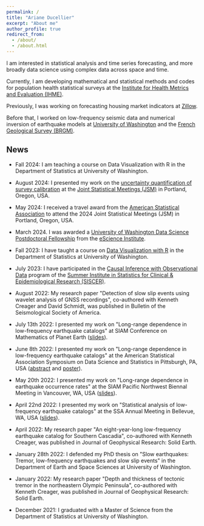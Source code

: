 ```yaml
---
permalink: /
title: "Ariane Ducellier"
excerpt: "About me"
author_profile: true
redirect_from: 
  - /about/
  - /about.html
---
```


I am interested in statistical analysis and time series forecasting, and more broadly data science using complex data across space and time.

Currently, I am developing mathematical and statistical methods and codes for population health statistical surveys at the [Institute for Health Metrics and Evaluation (IHME)](https://www.healthdata.org/).

Previously, I was working on forecasting housing market indicators at [Zillow](https://www.zillowgroup.com). 

Before that, I worked on low-frequency seismic data and numerical inversion of earthquake models at [University of Washington](https://www.washington.edu) and the [French Geological Survey (BRGM)](https://www.brgm.fr/en).

## News

- Fall 2024: I am teaching a course on Data Visualization with R in the Department of Statistics at University of Washington.

- August 2024: I presented my work on the [uncertainty quantification of survey calibration](https://arxiv.org/abs/2407.20520) at the [Joint Statistical Meetings (JSM)](https://ww2.amstat.org/meetings/jsm/2024/) in Portland, Oregon, USA.

- May 2024: I received a travel award from the [American Statistical Association](https://www.amstat.org/) to attend the 2024 Joint Statistical Meetings (JSM) in Portland, Oregon, USA.

- March 2024. I was awarded a [University of Washington Data Science Postdoctoral Fellowship](https://escience.washington.edu/people/postdoctoral-fellows/) from the [eScience Institute](https://escience.washington.edu/).

- Fall 2023: I have taught a course on [Data Visualization with R](https://github.com/ArianeDucellier/data_visualization_R) in the Department of Statistics at University of Washington.

- July 2023: I have participated in the [Causal Inference with Observational Data](https://si.biostat.washington.edu/institutes/siscer/CR2312) program of the [Summer Institute in Statistics for Clinical & Epidemiological Research (SISCER)](https://si.biostat.washington.edu/institutes/siscer).

- August 2022: My research paper "Detection of slow slip events using wavelet analysis of GNSS recordings", co-authored with Kenneth Creager and David Schmidt, was published in Bulletin of the Seismological Society of America.

- July 13th 2022: I presented my work on "Long-range dependence in low-frequency earthquake catalogs" at SIAM Conference on Mathematics of Planet Earth ([slides](/files/Ducellier_SIAM_MPE_2022.pdf)).

- June 8th 2022: I presented my work on "Long-range dependence in low-frequency earthquake catalogs" at the American Statistical Association Symposium on Data Science and Statistics in Pittsburgh, PA, USA ([abstract](/files/Ducellier_SDSS_2022_abstract.pdf) and [poster](/files/Ducellier_SDSS_2022_poster.pdf)).

- May 20th 2022: I presented my work on "Long-range dependence in earthquake occurrence rates" at the SIAM Pacific Northwest Biennal Meeting in Vancouver, WA, USA ([slides](/files/Ducellier_SIAM_PNW_2022.pdf)).

- April 22nd 2022: I presented my work on "Statistical analysis of low-frequency earthquake catalogs" at the SSA Annual Meeting in Bellevue, WA, USA ([slides](/files/Ducellier_SSA_2022.pdf)).

- April 2022: My research paper "An eight-year-long low-frequency earthquake catalog for Southern Cascadia", co-authored with Kenneth Creager, was published in Journal of Geophysical Research: Solid Earth.

- January 28th 2022: I defended my PhD thesis on "Slow earthquakes: Tremor, low-frequency earthquakes and slow slip events" in the Department of Earth and Space Sciences at University of Washington.

- January 2022: My research paper "Depth and thickness of tectonic tremor in the northeastern Olympic Peninsula", co-authored with Kenneth Creager, was published in Journal of Geophysical Research: Solid Earth.

- December 2021: I graduated with a Master of Science from the Department of Statistics at University of Washington.
